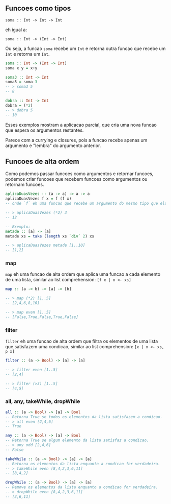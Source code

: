 ## Funcoes como tipos

`soma :: Int -> Int -> Int`

eh igual a:

`soma :: Int -> (Int -> Int)`

Ou seja, a funcao `soma` recebe um `Int` e retorna outra funcao que recebe um `Int` e retorna um `Int`.

```haskell
soma :: Int -> (Int -> Int)
soma x y = x+y

soma3 :: Int -> Int
soma3 = soma 3
-- > soma3 5
-- 8

dobra :: Int -> Int
dobra = (*2)
-- > dobra 5
-- 10
```

Esses exemplos mostram a aplicacao parcial, que cria uma nova funcao que espera os argumentos restantes. 

Parece com a currying e closures, pois a funcao recebe apenas um argumento e "lembra" do argumento anterior.

## Funcoes de alta ordem

Como podemos passar funcoes como argumentos e retornar funcoes, podemos criar funcoes que recebem funcoes como argumentos ou retornam funcoes.

```haskell
aplicaDuasVezes :: (a -> a) -> a -> a
aplicaDuasVezes f x = f (f x)
-- onde `f` eh uma funcao que recebe um argumento do mesmo tipo que ela retorna.

-- > aplicaDuasVezes (*2) 3
-- 12

-- Exemplo:
metade :: [a] -> [a]
metade xs = take (length xs `div` 2) xs

-- > aplicaDuasVezes metade [1..10]
-- [1,2]
```

### map

`map` eh uma funcao de alta ordem que aplica uma funcao a cada elemento de uma lista, similar ao list comprehension: `[f x | x <- xs]`

```haskell
map :: (a -> b) -> [a] -> [b]

-- > map (*2) [1..5]
-- [2,4,6,8,10]

-- > map even [1..5]
-- [False,True,False,True,False]
```

### filter

`filter` eh uma funcao de alta ordem que filtra os elementos de uma lista que satisfazem uma condicao, similar ao list comprehension: `[x | x <- xs, p x]`

```haskell
filter :: (a -> Bool) -> [a] -> [a]

-- > filter even [1..5]
-- [2,4]

-- > filter (>3) [1..5]
-- [4,5]
```

### all, any, takeWhile, dropWhile

```haskell
all :: (a -> Bool) -> [a] -> Bool
-- Retorna True se todos os elementos da lista satisfazem a condicao.
-- > all even [2,4,6]
-- True

any :: (a -> Bool) -> [a] -> Bool
-- Retorna True se algum elemento da lista satisfaz a condicao.
-- > any odd [2,4,6]
-- False

takeWhile :: (a -> Bool) -> [a] -> [a]
-- Retorna os elementos da lista enquanto a condicao for verdadeira.
-- > takeWhile even [8,4,2,3,6,11]
-- [8,4,2]

dropWhile :: (a -> Bool) -> [a] -> [a]
-- Remove os elementos da lista enquanto a condicao for verdadeira.
-- > dropWhile even [8,4,2,3,6,11]
-- [3,6,11]
```